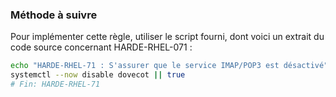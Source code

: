 
### Méthode à suivre

Pour implémenter cette règle, utiliser le script fourni, dont voici un extrait du code source concernant HARDE-RHEL-071 :

``` {.bash .numberLines}
echo "HARDE-RHEL-71 : S'assurer que le service IMAP/POP3 est désactivé"
systemctl --now disable dovecot || true
# Fin: HARDE-RHEL-71
```

